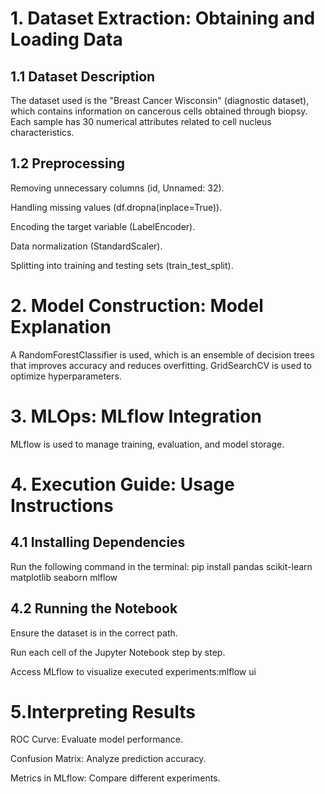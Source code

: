 # 1. Dataset Extraction: Obtaining and Loading Data
## 1.1 Dataset Description

The dataset used is the "Breast Cancer Wisconsin" (diagnostic dataset), which contains information on cancerous cells obtained through biopsy. Each sample has 30 numerical attributes related to cell nucleus characteristics.

## 1.2 Preprocessing

Removing unnecessary columns (id, Unnamed: 32).

Handling missing values (df.dropna(inplace=True)).

Encoding the target variable (LabelEncoder).

Data normalization (StandardScaler).

Splitting into training and testing sets (train_test_split).

# 2. Model Construction: Model Explanation

A RandomForestClassifier is used, which is an ensemble of decision trees that improves accuracy and reduces overfitting.
GridSearchCV is used to optimize hyperparameters.

# 3. MLOps: MLflow Integration

MLflow is used to manage training, evaluation, and model storage.

# 4. Execution Guide: Usage Instructions

## 4.1 Installing Dependencies
Run the following command in the terminal: pip install pandas scikit-learn matplotlib seaborn mlflow

## 4.2 Running the Notebook

Ensure the dataset is in the correct path.

Run each cell of the Jupyter Notebook step by step.

Access MLflow to visualize executed experiments:mlflow ui

# 5.Interpreting Results
ROC Curve: Evaluate model performance.

Confusion Matrix: Analyze prediction accuracy.

Metrics in MLflow: Compare different experiments.